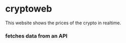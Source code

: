 # cryptoweb
 This website shows the prices of the crypto in realtime.
 <h3>fetches data from an API</h3>
